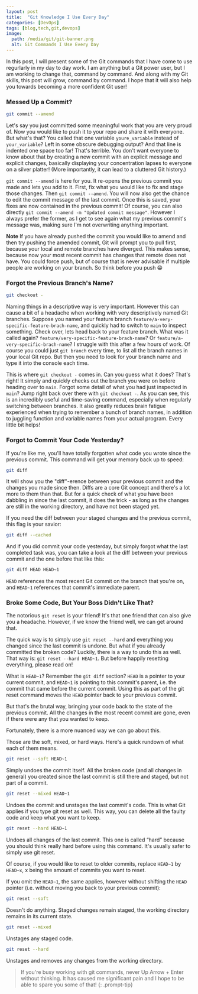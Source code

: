```yaml
---
layout: post
title:  "Git Knowledge I Use Every Day"
categories: [DevOps]
tags: [blog,tech,git,devops]
image:
  path: /media/git/git-banner.png
  alt: Git Commands I Use Every Day
---
```


In this post, I will present some of the Git commands that I have come to use regurlarly in my day to day work. I am anything but a Git power user, but I am working to change that, command by command. And along with my Git skills, this post will grow, command by command. I hope that it will also help you towards becoming a more confident Git user!


### Messed Up a Commit?
```bash
git commit --amend
```

Let's say you just committed some meaningful work that you are very proud of. Now you would like to push it to your repo and share it with everyone. But what's that? You called that one variable `youre_variable` instead of `your_variable`? Left in some obscure debugging output? And that line is indented one space too far! That's terrible. You don't want everyone to know about that by creating a new commit with an explicit message and explicit changes, basically displaying your concentration lapses to everyone on a silver platter! (More importantly, it can lead to a cluttered Git history.)

`git commit --amend` is here for you. It re-opens the previous commit you made and lets you add to it. First, fix what you would like to fix and stage those changes. Then `git commit --amend`. You will now also get the chance to edit the commit message of the last commit. Once this is saved, your fixes are now contained in the previous commit! Of course, you can also directly `git commit --amend -m "Updated commit message"`. However I always prefer the former, as I get to see again what my previous commit's message was, making sure I'm not overwriting anything important.

**Note** If you have already pushed the commit you would like to amend and then try pushing the amended commit, Git will prompt you to pull first, because your local and remote branches have diverged. This makes sense, because now your most recent commit has changes that remote does not have. You could force push, but of course that is never advisable if multiple people are working on your branch. So think before you push 😁

### Forgot the Previous Branch's Name?

```bash
git checkout -
```

Naming things in a descriptive way is very important. However this can cause a bit of a headache when working with very descriptively named Git branches. Suppose you named your feature branch `feature/a-very-specific-feature-brach-name`, and quickly had to switch to `main` to inspect something. Check over, lets head back to your feature branch. What was it called again? `feature/very-specific-feature-brach-name`? Or `feature/a-very-specific-brach-name`? I struggle with this after a few hours of work. Of course you could just `git branch` every time, to list all the branch names in your local Git repo. But then you need to look for your branch name and type it into the console each time. 

This is where `git checkout -` comes in. Can you guess what it does? That's right! It simply and quickly checks out the branch you were on before heading over to `main`. Forgot some detail of what you had just inspected in `main`? Jump right back over there with `git checkout -`. As you can see, this is an incredibly useful and time-saving command, especially when regularly switching between branches. It also greatly reduces brain fatigue experienced when trying to remember a bunch of branch names, in addition to juggling function and variable names from your actual program. Every little bit helps!


### Forgot to Commit Your Code Yesterday?

If you're like me, you'll have totally forgotten what code you wrote since the previous commit. This command will get your memory back up to speed: 

```bash
git diff
```

It will show you the "diff"-erence between your previous commit and the changes you made since then. Diffs are a core Git concept and there's a lot more to them than that. But for a quick check of what you have been dabbling in since the last commit, it does the trick - as long as the changes are still in the working directory, and have not been staged yet. 

If you need the diff between your staged changes and the previous commit, this flag is your savior: 

```bash
git diff --cached
```

And if you did commit your code yesterday, but simply forgot what the last completed task was, you can take a look at the diff between your previous commit and the one before that like this: 

```bash
git diff HEAD HEAD~1
```

`HEAD` references the most recent Git commit on the branch that you're on, and `HEAD~1` references that commit's immediate parent.

### Broke Some Code, But Your Boss Didn't Like That?

The notorious `git reset` is your friend! It's that one friend that can also give you a headache. However, if we know the friend well, we can get around that.

The quick way is to simply use `git reset --hard` and everything you changed since the last commit is undone. But what if you already committed the broken code?
Luckily, there is a way to undo this as well. That way is: `git reset --hard HEAD~1`. But before happily resetting everything, please read on!

What is `HEAD~1`? Remember the `git diff` section? `HEAD` is a pointer to your current commit, and `HEAD~1` is pointing to this commit's parent, i.e. the commit that came before the current commit. 
Using this as part of the git reset command moves the `HEAD` pointer back to your previous commit.
 
But that's the brutal way, bringing your code back to the state of the previous commit. All the changes in the most recent commit are gone, even if there were any that you wanted to keep.

Fortunately, there is a more nuanced way we can go about this.

Those are the soft, mixed, or hard ways. Here's a quick rundown of what each of them means.

```sh
git reset --soft HEAD~1
```

Simply undoes the commit itself. All the broken code (and all changes in general) you created since the last commit is still there and staged, but not part of a commit.

```sh
git reset --mixed HEAD~1
```

Undoes the commit and unstages the last commit's code. This is what Git applies if you type git reset as well. This way, you can delete all the faulty code and keep what you want to keep. 

```sh
git reset --hard HEAD~1
```

Undoes all changes of the last commit. This one is called “hard” because you should think really hard before using this command. It's usually safer to simply use git reset.

Of course, if you would like to reset to older commits, replace `HEAD~1` by `HEAD~x`, x being the amount of commits you want to reset.

If you omit the `HEAD~1`, the same applies, however without shifting the `HEAD` pointer (i.e. without moving you back to your previous commit): 

```sh
git reset --soft
```
Doesn't do anything. Staged changes remain staged, the working directory remains in its current state.

```sh
git reset --mixed
```

Unstages any staged code.

```sh
git reset --hard
```
Unstages and removes any changes from the working directory.

>If you're busy working with git commands, never Up Arrow + Enter without thinking. It has caused me significant pain and I hope to be able to spare you some of that!
{: .prompt-tip}
